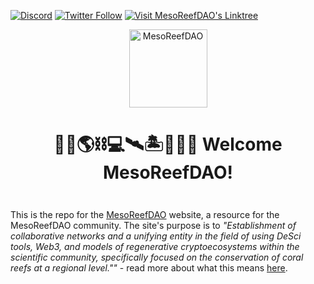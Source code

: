 [![Discord](https://img.shields.io/discord/1146886362193207347?color=5865F2&label=MesoReefDAO&logo=discord&style=flat-square)](https://discord.gg/deQphfGcz9)
[![Twitter Follow](https://img.shields.io/twitter/follow/mesoreefdao.svg?style=social)](https://twitter.com/mesoreefdao)
[![Visit MesoReefDAO's Linktree](https://img.shields.io/badge/Visit%20MesoReefDAO's%20Linktree-Click%20Here-9cf)](https://linktr.ee/mesoreefdao)

<div align="center" style="margin-top: 1em; margin-bottom: 3em;">
 <a href="https://linktr.ee/mesoreefdao"><img alt="MesoReefDAO" src="https://www.notion.so/image/https%3A%2F%2Fprod-files-secure.s3.us-west-2.amazonaws.com%2F204a97ea-28b3-4030-931c-910b4cd1b6bd%2F8232f17e-7188-4eae-93b3-01a26e8231f4%2FUntitled.png?table=block&id=bd0da745-6015-466e-8c76-d2c1eb7cdd73&spaceId=204a97ea-28b3-4030-931c-910b4cd1b6bd&width=2000&userId=5d4aa647-b1c4-4c2c-974a-e1ba3116de4b&cache=v2" width="125"></a>
  <h1>🌊🔬🌎⛓💻🛰️🏝️🌱🐠✨ Welcome MesoReefDAO!</h1>
</div>


This is the repo for the [MesoReefDAO](https://linktr.ee/mesoreefdao) website, a resource for the MesoReefDAO community. The site's purpose is to _"Establishment of collaborative networks and a unifying entity in the field of using DeSci tools, Web3, and models of regenerative cryptoecosystems within the scientific community, specifically focused on the conservation of coral reefs at a regional level.""_ - read more about what this means [here](https://www.notion.so/mesoreefdao/Meso-Reef-DAO-861af9626bcf41d792487dcbfe1f4ae8).
